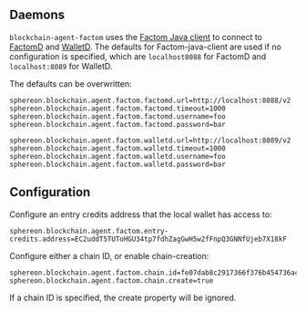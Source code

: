 ## Daemons
`blockchain-agent-factom` uses the [Factom Java client](https://github.com/bi-foundation/factom-java) to connect to [FactomD](https://github.com/FactomProject/factomd) and [WalletD](https://github.com/FactomProject/factom-walletd).
The defaults for Factom-java-client are used if no configuration is specified, which are `localhost8088` for FactomD and `localhost:8089` for WalletD.

The defaults can be overwritten:
```
sphereon.blockchain.agent.factom.factomd.url=http://localhost:8088/v2
sphereon.blockchain.agent.factom.factomd.timeout=1000
sphereon.blockchain.agent.factom.factomd.username=foo
sphereon.blockchain.agent.factom.factomd.password=bar

sphereon.blockchain.agent.factom.walletd.url=http://localhost:8089/v2
sphereon.blockchain.agent.factom.walletd.timeout=1000
sphereon.blockchain.agent.factom.walletd.username=foo
sphereon.blockchain.agent.factom.walletd.password=bar
```

## Configuration
Configure an entry credits address that the local wallet has access to:
```
sphereon.blockchain.agent.factom.entry-credits.address=EC2uddT5TUToHGU34tp7fdhZagGwH5w2fFnpQ3GNNfUjeb7X18kF
```

Configure either a chain ID, or enable chain-creation:
```
sphereon.blockchain.agent.factom.chain.id=fe07dab8c2917366f376b454736ac07865626074691b30ffddddda4ff02a9451
sphereon.blockchain.agent.factom.chain.create=true
```
If a chain ID is specified, the create property will be ignored.
